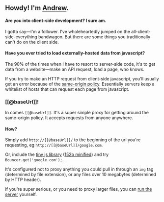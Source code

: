 ## Howdy! <span class="small">I'm [Andrew](http://monks.co/).</span>

#### Are you into client-side development? <span class="small">I sure am.</span>

I gotta say—I'm a follower. I've wholeheartedly jumped on the all-client-side-everything bandwagon. But there are some things you traditionally can't do on the client side.

#### Have you ever tried to load externally-hosted data from javascript?

The 90% of the times when I have to resort to server-side code, it's to get data from a website—make an API request, load a page, who knows. 

If you try to make an HTTP request from client-side javascript, you'll usually get an error because of the [same-origin policy](http://en.wikipedia.org/wiki/Same-origin_policy). Essentially servers keep a whitelist of hosts that can request each page from javascript.

### [[@baseUrl]]!

In comes `[[@baseUrl]]`. It's a super simple proxy for getting around the same-origin policy. It accepts requests from anyone anywhere. 

#### How?

Simply add `http://[[@baseUrl]]/` to the beginning of the url you're requesting, eg `http://[[@baseUrl]]/google.com`.

Or, include the [tiny js library](/[[@baseUrl]].js) ([152b minified](/[[@baseUrl]].min.js)) and try `Bouncer.get('google.com');`.

It's configurerd not to proxy anything you could pull in through an `img` tag (determined by file extension), or any files over 10 megabytes (determined by HTTP header).

If you're super serious, or you need to proxy larger files, you can [run the server](http://github.com/amonks/bouncer) yourself.